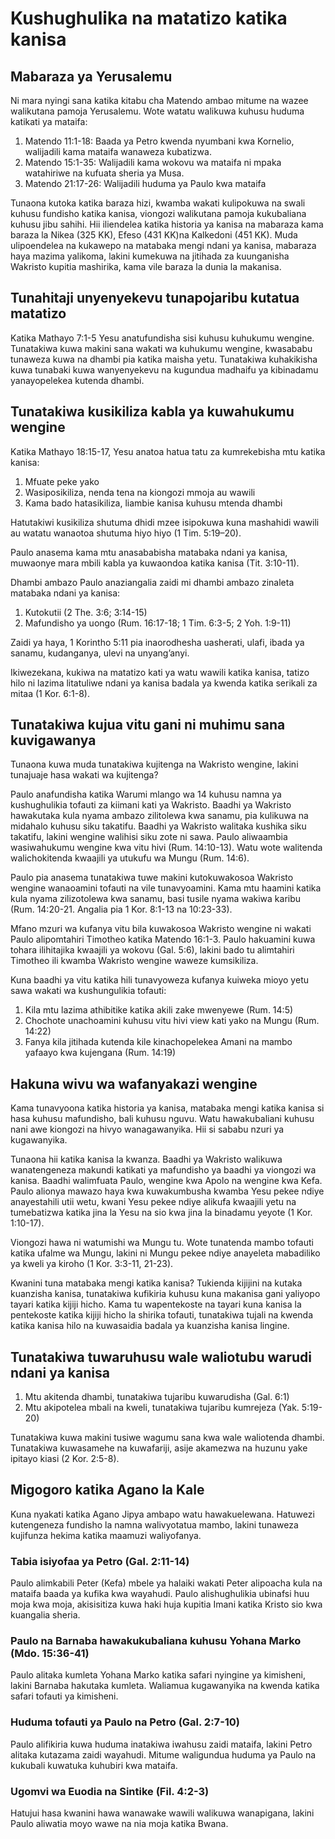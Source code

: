 # Kushughulika na matatizo katika kanisa

## Mabaraza ya Yerusalemu

Ni mara nyingi sana katika kitabu cha Matendo ambao mitume na wazee walikutana pamoja Yerusalemu. Wote watatu walikuwa kuhusu huduma katikati ya mataifa:

1. Matendo 11:1-18: Baada ya Petro kwenda nyumbani kwa Kornelio, walijadili kama mataifa wanaweza kubatizwa.
2. Matendo 15:1-35: Walijadili kama wokovu wa mataifa ni mpaka watahiriwe na kufuata sheria ya Musa.
3. Matendo 21:17-26: Walijadili huduma ya Paulo kwa mataifa

Tunaona kutoka katika baraza hizi, kwamba wakati kulipokuwa na swali kuhusu fundisho katika kanisa, viongozi walikutana pamoja kukubaliana kuhusu jibu sahihi. Hii iliendelea katika historia ya kanisa na mabaraza kama baraza la Nikea (325 KK), Efeso (431 KK)na Kalkedoni (451 KK). Muda ulipoendelea na kukawepo na matabaka mengi ndani ya kanisa, mabaraza haya mazima yalikoma, lakini kumekuwa na jitihada za kuunganisha Wakristo kupitia mashirika, kama vile baraza la dunia la makanisa.

## Tunahitaji unyenyekevu tunapojaribu kutatua matatizo

Katika Mathayo 7:1-5 Yesu anatufundisha sisi kuhusu kuhukumu wengine. Tunatakiwa kuwa makini sana wakati wa kuhukumu wengine, kwasababu tunaweza kuwa na dhambi pia katika maisha yetu. Tunatakiwa kuhakikisha kuwa tunabaki kuwa wanyenyekevu na kugundua madhaifu ya kibinadamu yanayopelekea kutenda dhambi.

## Tunatakiwa kusikiliza kabla ya kuwahukumu wengine

Katika Mathayo 18:15-17, Yesu anatoa hatua tatu za kumrekebisha mtu katika kanisa:

1. Mfuate peke yako
2. Wasiposikiliza, nenda tena na kiongozi mmoja au wawili
3. Kama bado hatasikiliza, liambie kanisa kuhusu mtenda dhambi

Hatutakiwi kusikiliza shutuma dhidi mzee isipokuwa kuna mashahidi wawili au watatu wanaotoa shutuma hiyo hiyo (1 Tim. 5:19–20).

Paulo anasema kama mtu anasababisha matabaka ndani ya kanisa, muwaonye mara mbili kabla ya kuwaondoa katika kanisa (Tit. 3:10-11).

Dhambi ambazo Paulo anaziangalia zaidi mi dhambi ambazo zinaleta matabaka ndani ya kanisa:

1. Kutokutii (2 The. 3:6; 3:14-15)
2. Mafundisho ya uongo (Rum. 16:17-18; 1 Tim. 6:3-5; 2 Yoh. 1:9-11)

Zaidi ya haya, 1 Korintho 5:11 pia inaorodhesha uasherati, ulafi, ibada ya sanamu, kudanganya, ulevi na unyang’anyi.

Ikiwezekana, kukiwa na matatizo kati ya watu wawili katika kanisa, tatizo hilo ni lazima litatuliwe ndani ya kanisa badala ya kwenda katika serikali za mitaa (1 Kor. 6:1-8).

## Tunatakiwa kujua vitu gani ni muhimu sana kuvigawanya

Tunaona kuwa muda tunatakiwa kujitenga na Wakristo wengine, lakini tunajuaje hasa wakati wa kujitenga?

Paulo anafundisha katika Warumi mlango wa 14 kuhusu namna ya kushughulikia tofauti za kiimani kati ya Wakristo. Baadhi ya Wakristo hawakutaka kula nyama ambazo zilitolewa kwa sanamu, pia kulikuwa na midahalo kuhusu siku takatifu. Baadhi ya Wakristo walitaka kushika siku takatifu, lakini wengine walihisi siku zote ni sawa. Paulo aliwaambia wasiwahukumu wengine kwa vitu hivi (Rum. 14:10-13). Watu wote walitenda walichokitenda kwaajili ya utukufu wa Mungu (Rum. 14:6).

Paulo pia anasema tunatakiwa tuwe makini kutokuwakosoa Wakristo wengine wanaoamini tofauti na vile tunavyoamini. Kama mtu haamini katika kula nyama zilizotolewa kwa sanamu, basi tusile nyama wakiwa karibu (Rum. 14:20-21. Angalia pia 1 Kor. 8:1-13 na 10:23-33).

Mfano mzuri wa kufanya vitu bila kuwakosoa Wakristo wengine ni wakati Paulo alipomtahiri Timotheo katika Matendo 16:1-3. Paulo hakuamini kuwa tohara ilihitajika kwaajili ya wokovu (Gal. 5:6), lakini bado tu alimtahiri Timotheo ili kwamba Wakristo wengine waweze kumsikiliza.

Kuna baadhi ya vitu katika hili tunavyoweza kufanya kuiweka mioyo yetu sawa wakati wa kushungulikia tofauti:

1. Kila mtu lazima athibitike katika akili zake mwenyewe (Rum. 14:5)
2. Chochote unachoamini kuhusu vitu hivi view kati yako na Mungu (Rum. 14:22)
3. Fanya kila jitihada kutenda kile kinachopelekea Amani na mambo yafaayo kwa kujengana (Rum. 14:19)

## Hakuna wivu wa wafanyakazi wengine

Kama tunavyoona katika historia ya kanisa, matabaka mengi katika kanisa si hasa kuhusu mafundisho, bali kuhusu nguvu. Watu hawakubaliani kuhusu nani awe kiongozi na hivyo wanagawanyika. Hii si sababu nzuri ya kugawanyika.

Tunaona hii katika kanisa la kwanza. Baadhi ya Wakristo walikuwa wanatengeneza makundi katikati ya mafundisho ya baadhi ya viongozi wa kanisa. Baadhi walimfuata Paulo, wengine kwa Apolo na wengine kwa Kefa. Paulo alionya mawazo haya kwa kuwakumbusha kwamba Yesu pekee ndiye anayestahili utii wetu, kwani Yesu pekee ndiye alikufa kwaajili yetu na tumebatizwa katika jina la Yesu na sio kwa jina la binadamu yeyote (1 Kor. 1:10-17).

Viongozi hawa ni watumishi wa Mungu tu. Wote tunatenda mambo tofauti katika ufalme wa Mungu, lakini ni Mungu pekee ndiye anayeleta mabadiliko ya kweli ya kiroho (1 Kor. 3:3-11, 21-23).

Kwanini tuna matabaka mengi katika kanisa? Tukienda kijijini na kutaka kuanzisha kanisa, tunatakiwa kufikiria kuhusu kuna makanisa gani yaliyopo tayari katika kijiji hicho. Kama tu wapentekoste na tayari kuna kanisa la pentekoste katika kijiji hicho la shirika tofauti, tunatakiwa tujali na kwenda katika kanisa hilo na kuwasaidia badala ya kuanzisha kanisa lingine.

## Tunatakiwa tuwaruhusu wale waliotubu warudi ndani ya kanisa

1. Mtu akitenda dhambi, tunatakiwa tujaribu kuwarudisha (Gal. 6:1)
2. Mtu akipotelea mbali na kweli, tunatakiwa tujaribu kumrejeza (Yak. 5:19-20)

Tunatakiwa kuwa makini tusiwe wagumu sana kwa wale waliotenda dhambi. Tunatakiwa kuwasamehe na kuwafariji, asije akamezwa na huzunu yake ipitayo kiasi (2 Kor. 2:5-8).

## Migogoro katika Agano la Kale

Kuna nyakati katika Agano Jipya ambapo watu hawakuelewana. Hatuwezi kutengeneza fundisho la namna walivyotatua mambo, lakini tunaweza kujifunza hekima katika maamuzi waliyofanya.

### Tabia isiyofaa ya Petro (Gal. 2:11-14)

Paulo alimkabili Peter (Kefa) mbele ya halaiki wakati Peter alipoacha kula na mataifa baada ya kufika kwa wayahudi. Paulo alishughulikia ubinafsi huu moja kwa moja, akisisitiza kuwa haki huja kupitia Imani katika Kristo sio kwa kuangalia sheria.

### Paulo na Barnaba hawakukubaliana kuhusu Yohana Marko (Mdo. 15:36-41)

Paulo alitaka kumleta Yohana Marko katika safari nyingine ya kimisheni, lakini Barnaba hakutaka kumleta. Waliamua kugawanyika na kwenda katika safari tofauti ya kimisheni.

### Huduma tofauti ya Paulo na Petro (Gal. 2:7-10)

Paulo alifikiria kuwa huduma inatakiwa iwahusu zaidi mataifa, lakini Petro alitaka kutazama zaidi wayahudi. Mitume waligundua huduma ya Paulo na kukubali kuwatuka kuhubiri kwa mataifa.

### Ugomvi wa Euodia na Sintike (Fil. 4:2-3)

Hatujui hasa kwanini hawa wanawake wawili walikuwa wanapigana, lakini Paulo aliwatia moyo wawe na nia moja katika Bwana.
